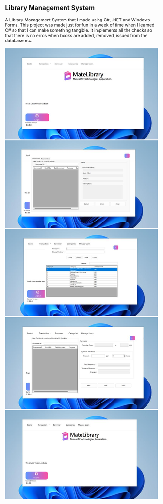 <h2>Library Management System</h2>
A Library Management System that I made using C#, .NET and Windows Forms. This project was made just for fun in a week of time when I learned C# so that I can make something tangible. It implements all the checks so that there is no erros when books are added, removed, issued from the database etc.

<BR>

<BR>

<CENTER>
  <img src="2.jpg" alt="" />
  <img src="3.jpg" alt="" />
   <img src="4.jpg" alt="" />
  <img src="5.jpg" alt="" />
  <img src=6.jpg" alt="" />
  <CENTER>
</div>
